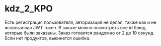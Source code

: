 # kdz_2_KPO
Есть регистрация пользователя, авторизация не делал, также как и не использовал JWT токен.
В заказе можно посмотреть все id блюд, которые были заказаны. Заказ готовится рандомно от 2 до 10 секунд. Если нет продуктов, выкинется ошибка.

